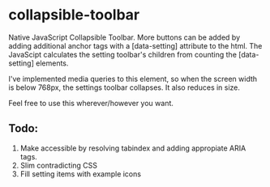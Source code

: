 # collapsible-toolbar
Native JavaScript Collapsible Toolbar. More buttons can be added by adding additional anchor tags with a [data-setting] attribute to the html. The JavaScipt calculates the setting toolbar's children from counting the [data-setting] elements.

I've implemented media queries to this element, so when the screen width is below 768px, the settings toolbar collapses. It also reduces in size.

Feel free to use this wherever/however you want.

## Todo:
1. Make accessible by resolving tabindex and adding appropiate ARIA tags.
2. Slim contradicting CSS
3. Fill setting items with example icons